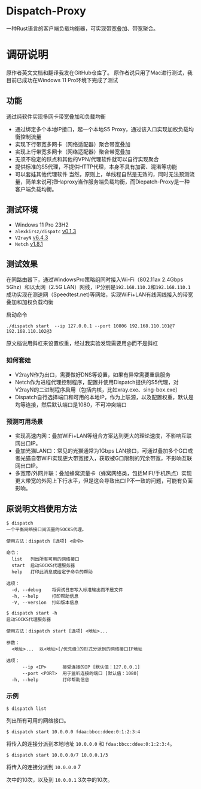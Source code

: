 # Dispatch-Proxy
一种Rust语言的客户端负载均衡器，可实现带宽叠加、带宽聚合。

# 调研说明
原作者英文文档和翻译我发在GitHub仓库了。
原作者说只用了Mac进行测试，我目前已成功在Windows 11 Pro环境下完成了测试

## 功能
通过纯软件实现多网卡带宽叠加和负载均衡
- 通过绑定多个本地IP接口，起一个本地S5 Proxy，通过该入口实现加权负载均衡控制流量
- 实现下行带宽多网卡（网络适配器）聚合带宽叠加
- 实现上行带宽多网卡（网络适配器）聚合带宽叠加
- 无须不稳定的跃点和其他的VPN/代理软件就可以自行实现聚合
- 提供标准的S5代理，不提供HTTP代理，本身不具有加密、混淆等功能
- 可以套娃其他代理软件
当然，原则上，单线程自然是无效的，同时无法预测流量，简单来说可把Haproxy当作服务端负载均衡，而Diepatch-Proxy是一种客户端负载均衡。

## 测试环境

- Windows 11 Pro 23H2
- ``alexkirsz/dispatc`` [v0.1.3](https://github.com/alexkirsz/dispatch/releases/tag/v0.1.3)
- ``V2rayN`` [v6.4.3](https://github.com/2dust/v2rayN/releases/tag/6.43)
- ``Netch`` [v1.8.1](https://github.com/netchx/netch/releases/tag/1.8.1)

## 测试效果
在同路由器下，通过WindowsPro策略组同时接入Wi-Fi（802.11ax 2.4Gbps 5Ghz）和以太网（2.5G LAN）网线，IP分别是``192.168.110.2``和``192.168.110.1``
成功实现在测速网（Speedtest.net)等网站，实现WiFi+LAN有线网线接入的带宽叠加和加权负载均衡

启动命令
```
./dispatch start  --ip 127.0.0.1 --port 10806 192.168.110.101@7 192.168.110.102@3
```

原文档说用斜杠来设置权重，经过我实验发现需要用@而不是斜杠

### 如何套娃
- V2rayN作为出口，需要做好DNS等设置，如果有异常需要重启服务
- Netch作为进程代理控制程序，配置并使用Dispatch提供的S5代理，对V2rayN的二进制程序启用（包括内核，比如xray.exe、sing-box.exe）
- Dispatch自行选择端口和可用的本地IP，作为上联源，以及配置权重，默认是均等连接，然后默认端口是1080，不可冲突端口

### 预测可用场景
- 实现高速内网：叠加WiFi+LAN等组合方案达到更大的理论速度，不影响互联网出口IP。
- 叠加光猫LAN口：常见的光猫通常为1Gbps LAN接口，可通过叠加多个G口或者光猫自带WiFi实现更大带宽接入，获取被G口限制的冗余带宽，不影响互联网出口IP。
- 多宽带/外网并联：叠加蜂窝流量卡（蜂窝网络类，包括MIFI/手机热点）实现更大带宽的外网上下行水平，但是这会导致出口IP不一致的问题，可能有负面影响。


## 原说明文档使用方法

```
$ dispatch
一个平衡网络接口间流量的SOCKS代理。

使用方法：dispatch [选项] <命令>

命令：
  list   列出所有可用的网络接口
  start  启动SOCKS代理服务器
  help   打印此消息或给定子命令的帮助

选项：
  -d, --debug    将调试日志写入标准输出而不是文件
  -h, --help     打印帮助信息
  -V, --version  打印版本信息
```

```
$ dispatch start -h
启动SOCKS代理服务器

使用方法：dispatch start [选项] <地址>...

参数：
  <地址>...  以<地址>[/优先级]的形式分派到的网络接口IP地址

选项：
      --ip <IP>      接受连接的IP [默认值：127.0.0.1]
      --port <PORT>  用于监听连接的端口 [默认值：1080]
  -h, --help         打印帮助信息
```

### 示例

```
$ dispatch list
```

列出所有可用的网络接口。

```
$ dispatch start 10.0.0.0 fdaa:bbcc:ddee:0:1:2:3:4
```

将传入的连接分派到本地地址 `10.0.0.0` 和 `fdaa:bbcc:ddee:0:1:2:3:4`。

```
$ dispatch start 10.0.0.0/7 10.0.0.1/3
```

将传入的连接分派到 `10.0.0.0` 7

次中的10次，以及到 `10.0.0.1` 3次中的10次。
